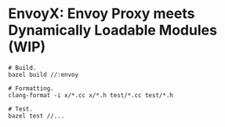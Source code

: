 # EnvoyX: Envoy Proxy meets Dynamically Loadable Modules (WIP)

```
# Build.
bazel build //:envoy

# Formatting.
clang-format -i x/*.cc x/*.h test/*.cc test/*.h

# Test.
bazel test //...
```
